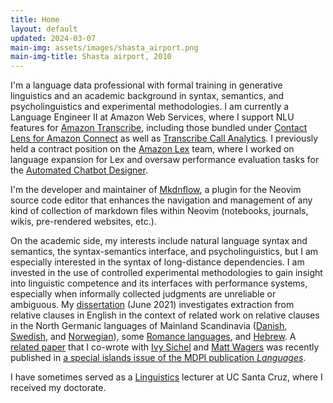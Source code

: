 ```yaml
---
title: Home
layout: default
updated: 2024-03-07
main-img: assets/images/shasta_airport.png
main-img-title: Shasta airport, 2010
---
```


I'm a language data professional with formal training in generative linguistics and an academic background in syntax, semantics, and psycholinguistics and experimental methodologies. I am currently a Language Engineer II at Amazon Web Services, where I support NLU features for [Amazon Transcribe](https://aws.amazon.com/transcribe/), including those bundled under [Contact Lens for Amazon Connect](https://aws.amazon.com/connect/contact-lens/) as well as [Transcribe Call Analytics](https://aws.amazon.com/transcribe/call-analytics/). I previously held a contract position on the [Amazon Lex](https://aws.amazon.com/lex/) team, where I worked on language expansion for Lex and oversaw performance evaluation tasks for the [Automated Chatbot Designer](https://aws.amazon.com/lex/chatbot-designer/).

I'm the developer and maintainer of [Mkdnflow](https://github.com/jakewvincent/mkdnflow.nvim), a plugin for the Neovim source code editor that enhances the navigation and management of any kind of collection of markdown files within Neovim (notebooks, journals, wikis, pre-rendered websites, etc.).

On the academic side, my interests include natural language syntax and semantics, the syntax-semantics interface, and psycholinguistics, but I am especially interested in the syntax of long-distance dependencies. I am invested in the use of controlled experimental methodologies to gain insight into linguistic competence and its interfaces with performance systems, especially when informally collected judgments are unreliable or ambiguous. My [dissertation](https://www.proquest.com/openview/760063f3ff8277bc8b1a19ca3f701e6e/) (June 2021) investigates extraction from relative clauses in English in the context of related work on relative clauses in the North Germanic languages of Mainland Scandinavia ([Danish](http://perso.ens-lyon.fr/jacques.jayez/Cours/Implicite/Dominance_and_PP_Erteschikshir1979.pdf), [Swedish](http://hdl.handle.net/2077/51985), and [Norwegian](https://doi.org/10.1353/lan.2019.0051)), some [Romance languages](http://157.138.8.12/jspui/bitstream/11707/136/1/Koster.Fest.pdf), and [Hebrew](https://doi.org/10.1162/ling_a_00275). A [related paper](https://www.mdpi.com/2226-471X/7/2/117) that I co-wrote with [Ivy Sichel](https://ivysichel.sites.ucsc.edu/) and [Matt Wagers](https://people.ucsc.edu/~mwagers) was recently published in [a special islands issue of the MDPI publication *Languages*](https://www.mdpi.com/journal/languages/special_issues/Recent_Advances_in_Research_on_Island_Phenomena).

I have sometimes served as a [Linguistics](https://ling.ucsc.edu) lecturer at UC Santa Cruz, where I received my doctorate. 
